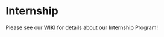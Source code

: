 # Internship

Please see our [WIKI](https://github.com/hackforla/internship/wiki) for details about our Internship Program!
